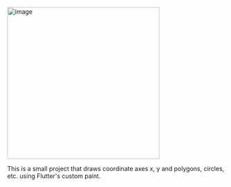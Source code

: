<img width="352" alt="image" src="https://user-images.githubusercontent.com/30486737/210401888-ade9428b-5211-411c-ba47-f350e12240fb.png">

This is a small project that draws coordinate axes x, y and polygons, circles, etc. using Flutter's custom paint.
